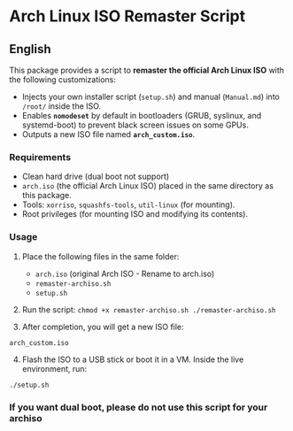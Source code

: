 # Arch Linux ISO Remaster Script

## English

This package provides a script to **remaster the official Arch Linux ISO** with the following customizations:
- Injects your own installer script (`setup.sh`) and manual (`Manual.md`) into `/root/` inside the ISO.
- Enables **`nomodeset`** by default in bootloaders (GRUB, syslinux, and systemd-boot) to prevent black screen issues on some GPUs.
- Outputs a new ISO file named **`arch_custom.iso`**.

### Requirements
- Clean hard drive (dual boot not support)
- `arch.iso` (the official Arch Linux ISO) placed in the same directory as this package.
- Tools: `xorriso`, `squashfs-tools`, `util-linux` (for mounting).
- Root privileges (for mounting ISO and modifying its contents).

### Usage
1. Place the following files in the same folder:
   - `arch.iso` (original Arch ISO - Rename to arch.iso)
   - `remaster-archiso.sh`
   - `setup.sh`

2. Run the script:
   `chmod +x remaster-archiso.sh
   ./remaster-archiso.sh`

3.	After completion, you will get a new ISO file:

`arch_custom.iso`


4.	Flash the ISO to a USB stick or boot it in a VM.
Inside the live environment, run:

`./setup.sh`

### If you want dual boot, please do not use this script for your archiso
